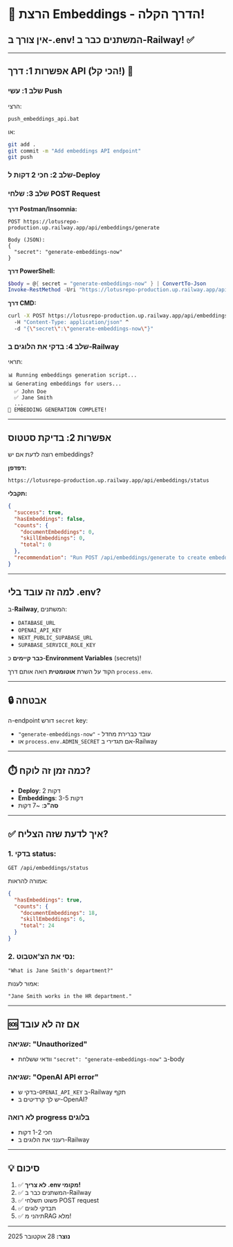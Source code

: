 # 🚀 הרצת Embeddings - הדרך הקלה!

## אין צורך ב-.env! המשתנים כבר ב-Railway! ✅

---

## אפשרות 1: דרך API (הכי קל!) 🎯

### שלב 1: עשי Push

הרצי:
```
push_embeddings_api.bat
```

או:
```bash
git add .
git commit -m "Add embeddings API endpoint"
git push
```

### שלב 2: חכי 2 דקות ל-Deploy

### שלב 3: שלחי POST Request

**דרך Postman/Insomnia:**
```
POST https://lotusrepo-production.up.railway.app/api/embeddings/generate

Body (JSON):
{
  "secret": "generate-embeddings-now"
}
```

**דרך PowerShell:**
```powershell
$body = @{ secret = "generate-embeddings-now" } | ConvertTo-Json
Invoke-RestMethod -Uri "https://lotusrepo-production.up.railway.app/api/embeddings/generate" -Method Post -Body $body -ContentType "application/json"
```

**דרך CMD:**
```bash
curl -X POST https://lotusrepo-production.up.railway.app/api/embeddings/generate ^
  -H "Content-Type: application/json" ^
  -d "{\"secret\":\"generate-embeddings-now\"}"
```

### שלב 4: בדקי את הלוגים ב-Railway

תראי:
```
📊 Running embeddings generation script...
📊 Generating embeddings for users...
  ✅ John Doe
  ✅ Jane Smith
  ...
🎉 EMBEDDING GENERATION COMPLETE!
```

---

## אפשרות 2: בדיקת סטטוס

רוצה לדעת אם יש embeddings?

**דפדפן:**
```
https://lotusrepo-production.up.railway.app/api/embeddings/status
```

**תקבלי:**
```json
{
  "success": true,
  "hasEmbeddings": false,
  "counts": {
    "documentEmbeddings": 0,
    "skillEmbeddings": 0,
    "total": 0
  },
  "recommendation": "Run POST /api/embeddings/generate to create embeddings"
}
```

---

## למה זה עובד בלי .env?

ב-**Railway**, המשתנים:
- `DATABASE_URL`
- `OPENAI_API_KEY`
- `NEXT_PUBLIC_SUPABASE_URL`
- `SUPABASE_SERVICE_ROLE_KEY`

**כבר קיימים** כ-**Environment Variables** (secrets)!

הקוד על השרת **אוטומטית** רואה אותם דרך `process.env`.

---

## 🔒 אבטחה

ה-endpoint דורש `secret` key:
- `"generate-embeddings-now"` - עובד כברירת מחדל
- או `process.env.ADMIN_SECRET` אם תגדירי ב-Railway

---

## ⏱️ כמה זמן זה לוקח?

- **Deploy**: 2 דקות
- **Embeddings**: 3-5 דקות
- **סה"כ**: ~7 דקות

---

## ✅ איך לדעת שזה הצליח?

### 1. בדקי status:
```
GET /api/embeddings/status
```

אמורה להראות:
```json
{
  "hasEmbeddings": true,
  "counts": {
    "documentEmbeddings": 18,
    "skillEmbeddings": 6,
    "total": 24
  }
}
```

### 2. נסי את הצ'אטבוט:
```
"What is Jane Smith's department?"
```

אמור לענות:
```
"Jane Smith works in the HR department."
```

---

## 🆘 אם זה לא עובד

### שגיאה: "Unauthorized"
- וודאי ששלחת `"secret": "generate-embeddings-now"` ב-body

### שגיאה: "OpenAI API error"
- בדקי ש-`OPENAI_API_KEY` ב-Railway תקף
- יש לך קרדיטים ב-OpenAI?

### לא רואה progress בלוגים
- חכי 1-2 דקות
- רענני את הלוגים ב-Railway

---

## 💡 סיכום

1. ✅ **לא צריך .env מקומי!**
2. ✅ המשתנים כבר ב-Railway
3. ✅ פשוט תשלחי POST request
4. ✅ תבדקי לוגים
5. ✅ תיהני מRAG מלא!

---

**נוצר:** 28 אוקטובר 2025


